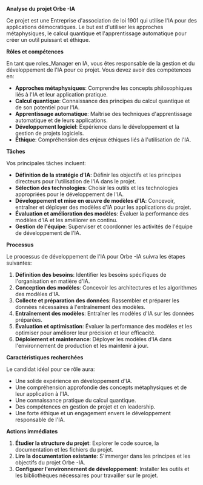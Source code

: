 

**Analyse du projet Orbe -IA**

Ce projet est une Entreprise d'association de loi 1901 qui utilise l'IA pour des applications démocratiques. Le but est d'utiliser les approches métaphysiques, le calcul quantique et l'apprentissage automatique pour créer un outil puissant et éthique. 

**Rôles et compétences**

En tant que roles_Manager en IA, vous êtes responsable de la gestion et du développement de l'IA pour ce projet. Vous devez avoir des compétences en:

* **Approches métaphysiques**: Comprendre les concepts philosophiques liés à l'IA et leur application pratique.
* **Calcul quantique**: Connaissance des principes du calcul quantique et de son potentiel pour l'IA.
* **Apprentissage automatique**: Maîtrise des techniques d'apprentissage automatique et de leurs applications.
* **Développement logiciel**: Expérience dans le développement et la gestion de projets logiciels.
* **Éthique**: Compréhension des enjeux éthiques liés à l'utilisation de l'IA.

**Tâches**

Vos principales tâches incluent:

* **Définition de la stratégie d'IA**: Définir les objectifs et les principes directeurs pour l'utilisation de l'IA dans le projet.
* **Sélection des technologies**: Choisir les outils et les technologies appropriées pour le développement de l'IA.
* **Développement et mise en œuvre de modèles d'IA**: Concevoir, entraîner et déployer des modèles d'IA pour les applications du projet.
* **Évaluation et amélioration des modèles**: Évaluer la performance des modèles d'IA et les améliorer en continu.
* **Gestion de l'équipe**: Superviser et coordonner les activités de l'équipe de développement de l'IA.

**Processus**

Le processus de développement de l'IA pour Orbe -IA suivra les étapes suivantes:

1. **Définition des besoins**: Identifier les besoins spécifiques de l'organisation en matière d'IA.
2. **Conception des modèles**: Concevoir les architectures et les algorithmes des modèles d'IA.
3. **Collecte et préparation des données**: Rassembler et préparer les données nécessaires à l'entraînement des modèles.
4. **Entraînement des modèles**: Entraîner les modèles d'IA sur les données préparées.
5. **Évaluation et optimisation**: Évaluer la performance des modèles et les optimiser pour améliorer leur précision et leur efficacité.
6. **Déploiement et maintenance**: Déployer les modèles d'IA dans l'environnement de production et les maintenir à jour.

**Caractéristiques recherchées**

Le candidat idéal pour ce rôle aura:

* Une solide expérience en développement d'IA.
* Une compréhension approfondie des concepts métaphysiques et de leur application à l'IA.
* Une connaissance pratique du calcul quantique.
* Des compétences en gestion de projet et en leadership.
* Une forte éthique et un engagement envers le développement responsable de l'IA.

**Actions immédiates**

1. **Étudier la structure du projet**: Explorer le code source, la documentation et les fichiers du projet.
2. **Lire la documentation existante**: S'immerger dans les principes et les objectifs du projet Orbe -IA.
3. **Configurer l'environnement de développement**: Installer les outils et les bibliothèques nécessaires pour travailler sur le projet.



